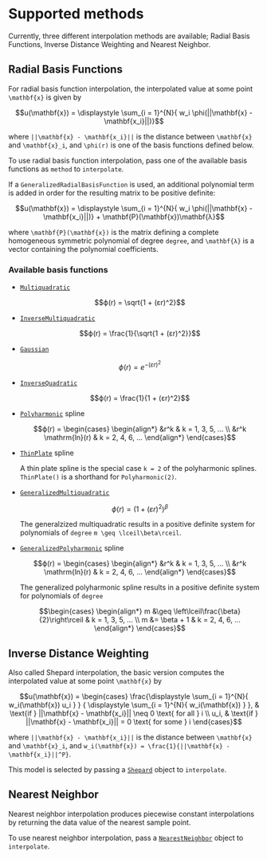 # Supported methods
Currently, three different interpolation methods are available; Radial Basis Functions,
Inverse Distance Weighting and Nearest Neighbor.

## Radial Basis Functions 

For radial basis function interpolation, the interpolated value at some point 
``\mathbf{x}`` is given by
```math
u(\mathbf{x}) = \displaystyle \sum_{i = 1}^{N}{ w_i \phi(||\mathbf{x} - \mathbf{x_i}||)}
```
where ``||\mathbf{x} - \mathbf{x_i}||`` is the distance between ``\mathbf{x}`` and 
``\mathbf{x}_i``, and ``\phi(r)`` is one of the basis functions defined below.

To use radial basis function interpolation, pass one of the available basis functions as 
`method` to `interpolate`.

If a `GeneralizedRadialBasisFunction` is used, an additional polynomial term is added in
order for the resulting matrix to be positive definite:
```math
u(\mathbf{x}) = \displaystyle \sum_{i = 1}^{N}{ w_i \phi(||\mathbf{x} - \mathbf{x_i}||)} + \mathbf{P}(\mathbf{x})\mathbf{λ}
```
where ``\mathbf{P}(\mathbf{x})`` is the matrix defining a complete homogeneous symmetric
polynomial of degree `degree`, and ``\mathbf{λ}`` is a vector containing the polynomial
coefficients.

### Available basis functions

  * [`Multiquadratic`](@ref)

    ```math
    ϕ(r) = \sqrt{1 + (ɛr)^2}
    ```

  * [`InverseMultiquadratic`](@ref)

    ```math
    ϕ(r) = \frac{1}{\sqrt{1 + (ɛr)^2}}
    ```

  * [`Gaussian`](@ref)

    ```math
    ϕ(r) = e^{-(ɛr)^2}
    ```

  * [`InverseQuadratic`](@ref)

    ```math
    ϕ(r) = \frac{1}{1 + (ɛr)^2}
    ```

  * [`Polyharmonic`](@ref) spline

    ```math
    ϕ(r) = 
    \begin{cases}
        \begin{align*}
            &r^k                    &   k = 1, 3, 5, ... \\
            &r^k \mathrm{ln}(r)     &   k = 2, 4, 6, ...
        \end{align*}
    \end{cases}
    ```

  * [`ThinPlate`](@ref) spline

    A thin plate spline is the special case ``k = 2`` of the polyharmonic splines.
    `ThinPlate()` is a shorthand for `Polyharmonic(2)`.

  * [`GeneralizedMultiquadratic`](@ref)

    ```math
    ϕ(r) = \left(1 + (ɛr)^2\right)^\beta
    ```
    The generalzized multiquadratic results in a positive definite system for polynomials of
    `degree` ``m \geq \lceil\beta\rceil``.

  * [`GeneralizedPolyharmonic`](@ref) spline

    ```math
    ϕ(r) = 
    \begin{cases}
        \begin{align*}
            &r^k                    &   k = 1, 3, 5, ... \\
            &r^k \mathrm{ln}(r)     &   k = 2, 4, 6, ...
        \end{align*}
    \end{cases}
    ```
    The generalized polyharmonic spline results in a positive definite system for
    polynomials of `degree`
    ```math
    \begin{cases}
        \begin{align*}
            m &\geq \left\lceil\frac{\beta}{2}\right\rceil          &   k = 1, 3, 5, ... \\
            m &= \beta + 1                                          &   k = 2, 4, 6, ...
        \end{align*}
    \end{cases}
    ```

## Inverse Distance Weighting
Also called Shepard interpolation, the basic version computes the interpolated value at
some point ``\mathbf{x}`` by
```math
u(\mathbf{x}) = 
\begin{cases} 
    \frac{\displaystyle \sum_{i = 1}^{N}{ w_i(\mathbf{x}) u_i } } 
        { \displaystyle \sum_{i = 1}^{N}{ w_i(\mathbf{x}) } }, 
         & \text{if } ||\mathbf{x} - \mathbf{x_i}|| \neq 0 \text{ for all } i \\ 
    u_i, & \text{if } ||\mathbf{x} - \mathbf{x_i}|| = 0 \text{ for some } i
\end{cases}
```
where ``||\mathbf{x} - \mathbf{x_i}||`` is the distance between ``\mathbf{x}`` and 
``\mathbf{x}_i``, and ``w_i(\mathbf{x}) = \frac{1}{||\mathbf{x} - \mathbf{x_i}||^P}``.

This model is selected by passing a [`Shepard`](@ref) object to `interpolate`.

## Nearest Neighbor
Nearest neighbor interpolation produces piecewise constant interpolations by returning the 
data value of the nearest sample point.

To use nearest neighbor interpolation, pass a [`NearestNeighbor`](@ref) object to 
`interpolate`.

